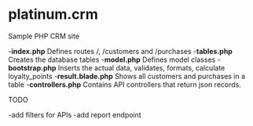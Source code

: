 # platinum.crm
Sample PHP CRM site

-**index.php**           Defines routes /, /customers and /purchases
-**tables.php**          Creates the database tables
-**model.php**           Defines model classes
-**bootstrap.php**       Inserts the actual data, validates, formats, calculate loyalty_points
-**result.blade.php**    Shows all customers and purchases in a table
-**controllers.php**     Contains API controllers that return json records.


TODO

-add filters for APIs
-add report endpoint